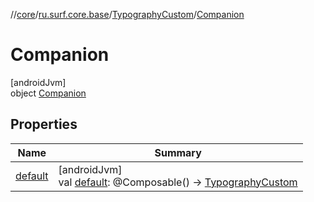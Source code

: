 //[core](../../../../index.md)/[ru.surf.core.base](../../index.md)/[TypographyCustom](../index.md)/[Companion](index.md)

# Companion

[androidJvm]\
object [Companion](index.md)

## Properties

| Name | Summary |
|---|---|
| [default](default.md) | [androidJvm]<br>val [default](default.md): @Composable() -&gt; [TypographyCustom](../index.md) |
